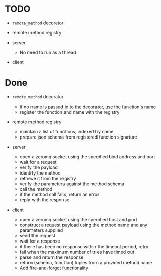 # TODO

* `remote_method` decorator

* remote method registry

* server
    * No need to run as a thread

* client

# Done

* `remote_method` decorator
    * if no name is passed in to the decorator, use the function's name
    * register the function and name with the registry

* remote method registry
    * maintain a list of functions, indexed by name
    * prepare json schema from registered function signature

* server
    * open a zeromq socket using the specified bind address and port
    * wait for a request
    * verify the payload
    * identify the method
    * retrieve it from the registry
    * verify the parameters against the method schema
    * call the method
    * if the method call fails, return an error
    * reply with the response

* client
    * open a zeromq socket using the specified host and port
    * construct a request payload using the method name and any parameters supplied
    * send the request
    * wait for a response
    * if there has been no response within the timeout period, retry
    * fail when the maximum number of tries have timed out
    * parse and return the response
    * return (schema, function) tuples from a provided method name
    * Add fire-and-forget functionality
